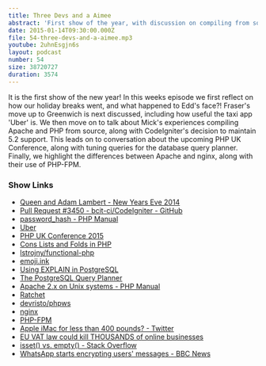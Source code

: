 ```yaml
---
title: Three Devs and a Aimee
abstract: 'First show of the year, with discussion on compiling from source, nginx and Postgres'
date: 2015-01-14T09:30:00.000Z
file: 54-three-devs-and-a-aimee.mp3
youtube: 2uhnEsgjn6s
layout: podcast
number: 54
size: 38720727
duration: 3574
---
```


It is the first show of the new year!
In this weeks episode we first reflect on how our holiday breaks went, and what happened to Edd's face?!
Fraser's move up to Greenwich is next discussed, including how useful the taxi app 'Uber' is.
We then move on to talk about Mick's experiences compiling Apache and PHP from source, along with CodeIgniter's decision to maintain 5.2 support.
This leads on to conversation about the upcoming PHP UK Conference, along with tuning queries for the database query planner.
Finally, we highlight the differences between Apache and nginx, along with their use of PHP-FPM.

### Show Links

- [Queen and Adam Lambert - New Years Eve 2014](https://www.youtube.com/watch?v=zWCNokFWrrQ)
- [Pull Request #3450 - bcit-ci/CodeIgniter - GitHub](https://github.com/bcit-ci/CodeIgniter/pull/3450#issuecomment-69464442)
- [password_hash - PHP Manual](http://php.net/manual/en/function.password-hash.php)
- [Uber](https://www.uber.com/)
- [PHP UK Conference 2015](http://phpconference.co.uk/)
- [Cons Lists and Folds in PHP](http://eddmann.com/posts/cons-lists-and-folds-in-php/)
- [lstrojny/functional-php](https://github.com/lstrojny/functional-php)
- [emoji.ink](http://emoji.ink/)
- [Using EXPLAIN in PostgreSQL](https://wiki.postgresql.org/wiki/Using_EXPLAIN)
- [The PostgreSQL Query Planner](http://www.slideshare.net/pgconf/the-postgresql-query-planner)
- [Apache 2.x on Unix systems - PHP Manual](http://php.net/manual/en/install.unix.apache2.php)
- [Ratchet](http://socketo.me/)
- [devristo/phpws](https://github.com/Devristo/phpws)
- [nginx](http://nginx.org/)
- [PHP-FPM](http://php-fpm.org/)
- [Apple iMac for less than 400 pounds? - Twitter](https://twitter.com/RobHale77/status/552931838470402050)
- [EU VAT law could kill THOUSANDS of online businesses](http://www.theregister.co.uk/2014/12/17/eu_vat_law_could_kill_off_thousands_of_online_businesses/)
- [isset() vs. empty() - Stack Overflow](http://stackoverflow.com/questions/1219542/in-where-shall-i-use-isset-and-empty/1219561#1219561)
- [WhatsApp starts encrypting users' messages - BBC News](http://www.bbc.co.uk/news/technology-30114346)
